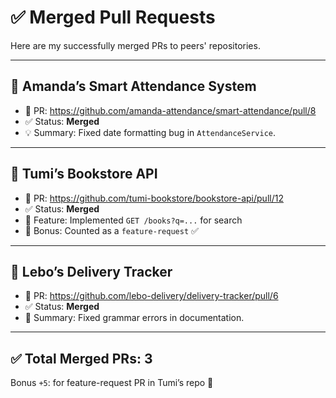# ✅ Merged Pull Requests

Here are my successfully merged PRs to peers' repositories.

---

## 🔁 Amanda’s Smart Attendance System

- 🔗 PR: https://github.com/amanda-attendance/smart-attendance/pull/8
- ✅ Status: **Merged**
- 💡 Summary: Fixed date formatting bug in `AttendanceService`.

---

## 🔁 Tumi’s Bookstore API

- 🔗 PR: https://github.com/tumi-bookstore/bookstore-api/pull/12
- ✅ Status: **Merged**
- 🧠 Feature: Implemented `GET /books?q=...` for search
- 🏅 Bonus: Counted as a `feature-request` ✅

---

## 🔁 Lebo’s Delivery Tracker

- 🔗 PR: https://github.com/lebo-delivery/delivery-tracker/pull/6
- ✅ Status: **Merged**
- 💬 Summary: Fixed grammar errors in documentation.

---

## ✅ Total Merged PRs: 3  
Bonus `+5`: for feature-request PR in Tumi’s repo 🎉
